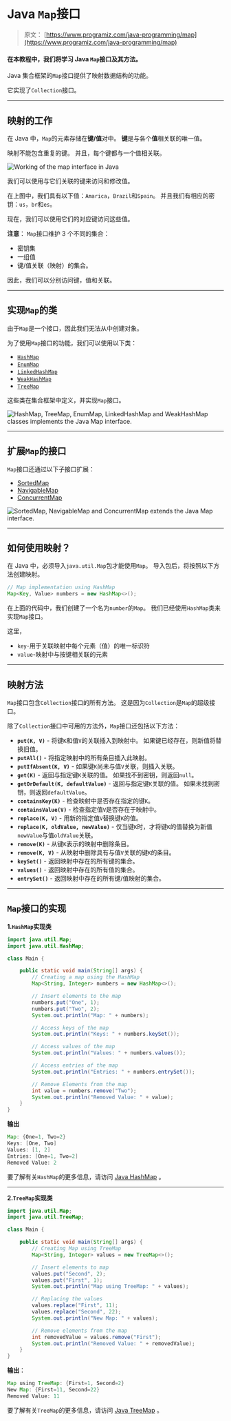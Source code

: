 # Java `Map`接口

> 原文： [https://www.programiz.com/java-programming/map](https://www.programiz.com/java-programming/map)

#### 在本教程中，我们将学习 Java `Map`接口及其方法。

Java 集合框架的`Map`接口提供了映射数据结构的功能。

它实现了`Collection`接口。

* * *

## 映射的工作

在 Java 中，`Map`的元素存储在**键/值**对中。 **键**是与各个**值**相关联的唯一值。

映射不能包含重复的键。 并且，每个键都与一个值相关联。

![Working of the map interface in Java](img/581cb6ad9550fa6092eb8b7a9b664d32.png)

我们可以使用与它们关联的键来访问和修改值。

在上图中，我们具有以下值：`Amarica`，`Brazil`和`Spain`。 并且我们有相应的密钥：`us`，`br`和`es`。

现在，我们可以使用它们的对应键访问这些值。

**注意**： `Map`接口维护 3 个不同的集合：

*   密钥集
*   一组值
*   键/值关联（映射）的集合。

因此，我们可以分别访问键，值和关联。

* * *

## 实现`Map`的类

由于`Map`是一个接口，因此我们无法从中创建对象。

为了使用`Map`接口的功能，我们可以使用以下类：

*   [`HashMap`](/java-programming/hashmap "Java HashMap class")
*   [`EnumMap`](/java-programming/enummap "Java EnumMap Class")
*   [`LinkedHashMap`](/java-programming/linkedhashmap "Java LinkedHashMap class")
*   [`WeakHashMap`](/java-programming/weakhashmap "Java WeakhashMap class")
*   [`TreeMap`](/java-programming/treemap "Java TreeMap class")

这些类在集合框架中定义，并实现`Map`接口。

![HashMap, TreeMap, EnumMap, LinkedHashMap and WeakHashMap classes implements the Java Map interface.](img/3ffcb028eef2a45a36fc9b9879d9c20c.png)

* * *

## 扩展`Map`的接口

`Map`接口还通过以下子接口扩展：

*   [SortedMap](/java-programming/sortedmap "Java SortedMap Interface")
*   [NavigableMap](/java-programming/navigablemap "Java NavigableMap Interface")
*   [ConcurrentMap](/java-programming/concurrentmap "Java ConcurrentMap Interface")

![SortedMap, NavigableMap and ConcurrentMap extends the Java Map interface.](img/bfc831962cafd6e0976fad0a76ded6e5.png)

* * *

## 如何使用映射？

在 Java 中，必须导入`java.util.Map`包才能使用`Map`。 导入包后，将按照以下方法创建映射。

```java
// Map implementation using HashMap
Map<Key, Value> numbers = new HashMap<>(); 
```

在上面的代码中，我们创建了一个名为`number`的`Map`。 我们已经使用`HashMap`类来实现`Map`接口。

这里，

*   `key`-用于关联映射中每个元素（值）的唯一标识符
*   `value`-映射中与按键相关联的元素

* * *

## 映射方法

`Map`接口包含`Collection`接口的所有方法。 这是因为`Collection`是`Map`的超级接口。

除了`Collection`接口中可用的方法外，`Map`接口还包括以下方法：

*   **`put(K, V)`** - 将键`K`和值`V`的关联插入到映射中。 如果键已经存在，则新值将替换旧值。
*   **`putAll()`** - 将指定映射中的所有条目插入此映射。
*   **`putIfAbsent(K, V)`** - 如果键`K`尚未与值`V`关联，则插入关联。
*   **`get(K)`** - 返回与指定键`K`关联的值。 如果找不到密钥，则返回`null`。
*   **`getOrDefault(K, defaultValue)`** - 返回与指定键`K`关联的值。 如果未找到密钥，则返回`defaultValue`。
*   **`containsKey(K)`** - 检查映射中是否存在指定的键`K`。
*   **`containsValue(V)`** - 检查指定值`V`是否存在于映射中。
*   **`replace(K, V)`** - 用新的指定值`V`替换键`K`的值。
*   **`replace(K, oldValue, newValue)`** - 仅当键`K`时，才将键`K`的值替换为新值`newValue`与值`oldValue`关联。
*   **`remove(K)`** - 从键`K`表示的映射中删除条目。
*   **`remove(K, V)`** - 从映射中删除具有与值`V`关联的键`K`的条目。
*   **`keySet()`** - 返回映射中存在的所有键的集合。
*   **`values()`** - 返回映射中存在的所有值的集合。
*   **`entrySet()`** - 返回映射中存在的所有键/值映射的集合。

* * *

## `Map`接口的实现

**1.`HashMap`实现类**

```java
import java.util.Map;
import java.util.HashMap;

class Main {

    public static void main(String[] args) {
        // Creating a map using the HashMap
        Map<String, Integer> numbers = new HashMap<>();

        // Insert elements to the map
        numbers.put("One", 1);
        numbers.put("Two", 2);
        System.out.println("Map: " + numbers);

        // Access keys of the map
        System.out.println("Keys: " + numbers.keySet());

        // Access values of the map
        System.out.println("Values: " + numbers.values());

        // Access entries of the map
        System.out.println("Entries: " + numbers.entrySet());

        // Remove Elements from the map
        int value = numbers.remove("Two");
        System.out.println("Removed Value: " + value);
    }
} 
```

**输出**

```java
Map: {One=1, Two=2}
Keys: [One, Two]
Values: [1, 2]
Entries: [One=1, Two=2]
Removed Value: 2 
```

要了解有关`HashMap`的更多信息，请访问 [Java HashMap](/java-programming/hashmap "Java HashMap Class") 。

* * *

**2.`TreeMap`实现类**

```java
import java.util.Map;
import java.util.TreeMap;

class Main {

    public static void main(String[] args) {
        // Creating Map using TreeMap
        Map<String, Integer> values = new TreeMap<>();

        // Insert elements to map
        values.put("Second", 2);
        values.put("First", 1);
        System.out.println("Map using TreeMap: " + values);

        // Replacing the values
        values.replace("First", 11);
        values.replace("Second", 22);
        System.out.println("New Map: " + values);

        // Remove elements from the map
        int removedValue = values.remove("First");
        System.out.println("Removed Value: " + removedValue);
    }
} 
```

**输出**：

```java
Map using TreeMap: {First=1, Second=2}
New Map: {First=11, Second=22}
Removed Value: 11 
```

要了解有关`TreeMap`的更多信息，请访问 [Java TreeMap](/java-programming/treemap "Java TreeMap Class") 。